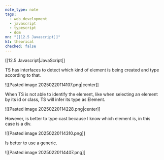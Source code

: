 ```yaml
---
note_type: note
tags:
  - web_development
  - javascript
  - typescript
  - dom
mn: "[[12.5 Javascript]]"
kt: theorical
checked: false
---
```

[[12.5 Javascript|JavaScript]]

TS has interfaces to detect which kind of element is being created and type according to that.

![[Pasted image 20250220114107.png|center]]

When TS is not able to identify the element, like when selecting an element by its id or class, TS will infer its type as Element.

![[Pasted image 20250220114228.png|center]]

However, is better to type cast because I know which element is, in this case is a div. 

![[Pasted image 20250220114310.png]]

Is better to use a generic.

![[Pasted image 20250220114407.png]]

